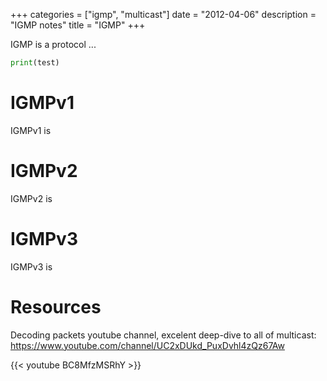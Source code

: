 +++
categories = ["igmp", "multicast"]
date = "2012-04-06"
description = "IGMP notes"
title = "IGMP"
+++

IGMP is a protocol ... 

```python
print(test)
```

# IGMPv1

IGMPv1 is

# IGMPv2

IGMPv2 is

# IGMPv3

IGMPv3 is

# Resources

Decoding packets youtube channel, excelent deep-dive to all of multicast:
https://www.youtube.com/channel/UC2xDUkd_PuxDvhl4zQz67Aw

{{< youtube BC8MfzMSRhY >}}